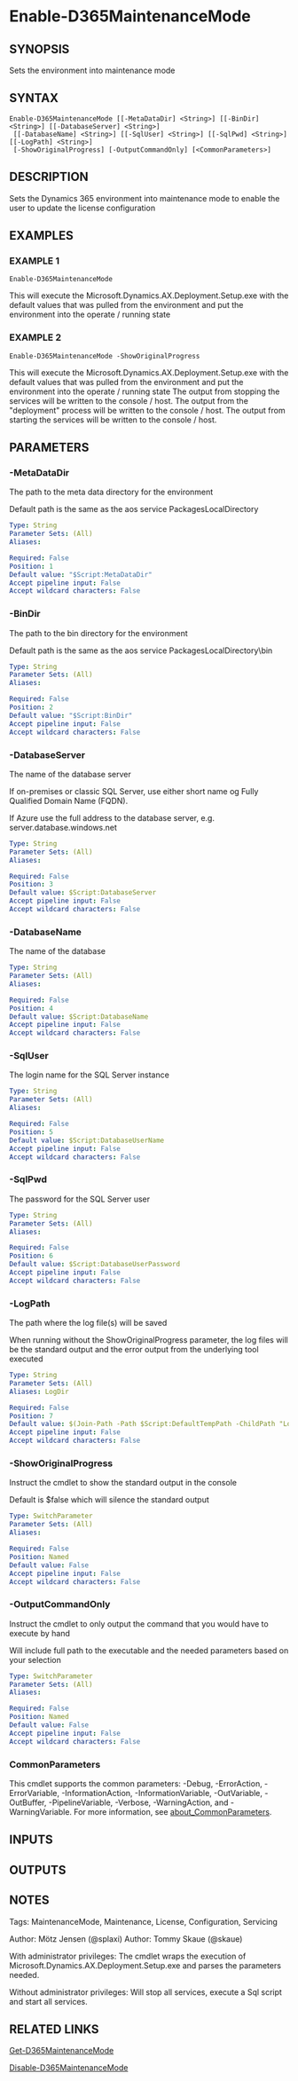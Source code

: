 ﻿---
external help file: d365fo.tools-help.xml
Module Name: d365fo.tools
online version:
schema: 2.0.0
---

# Enable-D365MaintenanceMode

## SYNOPSIS
Sets the environment into maintenance mode

## SYNTAX

```
Enable-D365MaintenanceMode [[-MetaDataDir] <String>] [[-BinDir] <String>] [[-DatabaseServer] <String>]
 [[-DatabaseName] <String>] [[-SqlUser] <String>] [[-SqlPwd] <String>] [[-LogPath] <String>]
 [-ShowOriginalProgress] [-OutputCommandOnly] [<CommonParameters>]
```

## DESCRIPTION
Sets the Dynamics 365 environment into maintenance mode to enable the user to update the license configuration

## EXAMPLES

### EXAMPLE 1
```
Enable-D365MaintenanceMode
```

This will execute the Microsoft.Dynamics.AX.Deployment.Setup.exe with the default values that was pulled from the environment and put the environment into the operate / running state

### EXAMPLE 2
```
Enable-D365MaintenanceMode -ShowOriginalProgress
```

This will execute the Microsoft.Dynamics.AX.Deployment.Setup.exe with the default values that was pulled from the environment and put the environment into the operate / running state
The output from stopping the services will be written to the console / host.
The output from the "deployment" process will be written to the console / host.
The output from starting the services will be written to the console / host.

## PARAMETERS

### -MetaDataDir
The path to the meta data directory for the environment

Default path is the same as the aos service PackagesLocalDirectory

```yaml
Type: String
Parameter Sets: (All)
Aliases:

Required: False
Position: 1
Default value: "$Script:MetaDataDir"
Accept pipeline input: False
Accept wildcard characters: False
```

### -BinDir
The path to the bin directory for the environment

Default path is the same as the aos service PackagesLocalDirectory\bin

```yaml
Type: String
Parameter Sets: (All)
Aliases:

Required: False
Position: 2
Default value: "$Script:BinDir"
Accept pipeline input: False
Accept wildcard characters: False
```

### -DatabaseServer
The name of the database server

If on-premises or classic SQL Server, use either short name og Fully Qualified Domain Name (FQDN).

If Azure use the full address to the database server, e.g.
server.database.windows.net

```yaml
Type: String
Parameter Sets: (All)
Aliases:

Required: False
Position: 3
Default value: $Script:DatabaseServer
Accept pipeline input: False
Accept wildcard characters: False
```

### -DatabaseName
The name of the database

```yaml
Type: String
Parameter Sets: (All)
Aliases:

Required: False
Position: 4
Default value: $Script:DatabaseName
Accept pipeline input: False
Accept wildcard characters: False
```

### -SqlUser
The login name for the SQL Server instance

```yaml
Type: String
Parameter Sets: (All)
Aliases:

Required: False
Position: 5
Default value: $Script:DatabaseUserName
Accept pipeline input: False
Accept wildcard characters: False
```

### -SqlPwd
The password for the SQL Server user

```yaml
Type: String
Parameter Sets: (All)
Aliases:

Required: False
Position: 6
Default value: $Script:DatabaseUserPassword
Accept pipeline input: False
Accept wildcard characters: False
```

### -LogPath
The path where the log file(s) will be saved

When running without the ShowOriginalProgress parameter, the log files will be the standard output and the error output from the underlying tool executed

```yaml
Type: String
Parameter Sets: (All)
Aliases: LogDir

Required: False
Position: 7
Default value: $(Join-Path -Path $Script:DefaultTempPath -ChildPath "Logs\MaintenanceMode")
Accept pipeline input: False
Accept wildcard characters: False
```

### -ShowOriginalProgress
Instruct the cmdlet to show the standard output in the console

Default is $false which will silence the standard output

```yaml
Type: SwitchParameter
Parameter Sets: (All)
Aliases:

Required: False
Position: Named
Default value: False
Accept pipeline input: False
Accept wildcard characters: False
```

### -OutputCommandOnly
Instruct the cmdlet to only output the command that you would have to execute by hand

Will include full path to the executable and the needed parameters based on your selection

```yaml
Type: SwitchParameter
Parameter Sets: (All)
Aliases:

Required: False
Position: Named
Default value: False
Accept pipeline input: False
Accept wildcard characters: False
```

### CommonParameters
This cmdlet supports the common parameters: -Debug, -ErrorAction, -ErrorVariable, -InformationAction, -InformationVariable, -OutVariable, -OutBuffer, -PipelineVariable, -Verbose, -WarningAction, and -WarningVariable. For more information, see [about_CommonParameters](http://go.microsoft.com/fwlink/?LinkID=113216).

## INPUTS

## OUTPUTS

## NOTES
Tags: MaintenanceMode, Maintenance, License, Configuration, Servicing

Author: Mötz Jensen (@splaxi)
Author: Tommy Skaue (@skaue)

With administrator privileges:
The cmdlet wraps the execution of Microsoft.Dynamics.AX.Deployment.Setup.exe and parses the parameters needed.

Without administrator privileges:
Will stop all services, execute a Sql script and start all services.

## RELATED LINKS

[Get-D365MaintenanceMode]()

[Disable-D365MaintenanceMode]()

